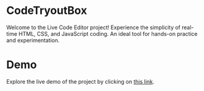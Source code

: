 # CodeTryoutBox
Welcome to the Live Code Editor project! Experience the simplicity of real-time HTML, CSS, and JavaScript coding. An ideal tool for hands-on practice and experimentation.
# Demo
Explore the live demo of the project by clicking on [this link](https://savvyguptaa.github.io/BirthdayCountdown/).

